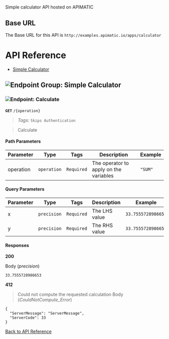 # 

Simple calculator API hosted on APIMATIC



## Base URL

The Base URL for this API is `http://examples.apimatic.io/apps/calculator`






# <a name="api_reference"></a>API Reference

* [Simple Calculator](#simple_calculator)

## <a name="simple_calculator"></a>![Endpoint Group: ](https://apidocs.io/img/class.png "Simple Calculator") Simple Calculator


### <a name="calculate"></a>![Endpoint: ](https://apidocs.io/img/method.png "Calculate") Calculate


**`GET`** `/{operation}`

> *Tags:*  ``` Skips Authentication ``` 

> Calculate



#### Path Parameters
| Parameter | Type | Tags | Description | Example |
|-----------|------| ---- |-------------| ------- |
| operation | `operation` |  ``` Required ```  | The operator to apply on the variables | `"SUM"` | 

#### Query Parameters
| Parameter | Type | Tags | Description | Example |
|-----------|------| ---- |-------------| ------- |
| x | `precision` |  ``` Required ```  | The LHS value | `33.7555728986653` | 
| y | `precision` |  ``` Required ```  | The RHS value | `33.7555728986653` | 

#### Responses
**200** 

Body (_precision_) 
```
33.7555728986653
```


**412** 

> Could not compute the requested calculation
Body (_CouldNotCompute_Error_) 
```
{
  "ServerMessage": "ServerMessage",
  "ServerCode": 33
}
```


[Back to API Reference](#api_reference)

